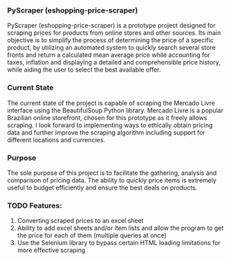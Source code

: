 ### PyScraper (eshopping-price-scraper)

PyScraper (eshopping-price-scraper) is a prototype project designed for scraping prices for products from online stores and other sources. Its main objective is to simplify the process of determining the price of a specific product, by utilizing an automated system to quickly search several store fronts and return a calculated mean average price while accounting for taxes, inflation and displaying a detailed and comprehensible price history, while aiding the user to select the best available offer.

### Current State

The current state of the project is capable of scraping the Mercado Livre interface using the BeautifulSoup Python library. Mercado Livre is a popular Brazilian online storefront, chosen for this prototype as it freely allows scraping.
I look forward to implementing ways to ethically obtain pricing data and further improve the scraping algorithm including support for different locations and currencies.

### Purpose

The sole purpose of this project is to facilitate the gathering, analysis and comparison of pricing data. The ability to quickly price items is extremely useful to budget efficiently and ensure the best deals on products.

### TODO Features:

1. Converting scraped prices to an excel sheet
2. Ability to add excel sheets and/or item lists and allow the program to get the price for each of them (multiple queries at once)
3. Use the Selenium library to bypass certain HTML loading limitations for more effective scraping